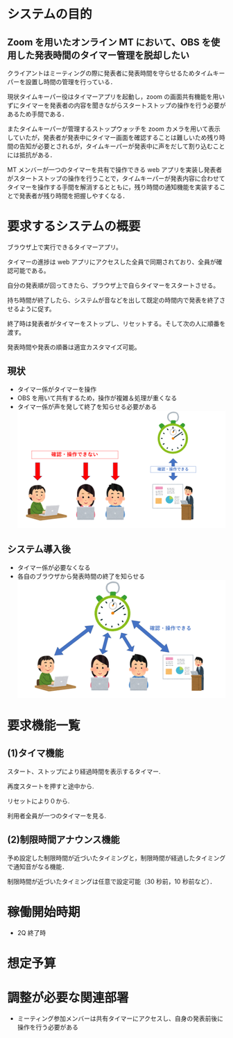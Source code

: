 # システムの目的

## Zoom を用いたオンライン MT において、OBS を使用した発表時間のタイマー管理を脱却したい

クライアントはミーティングの際に発表者に発表時間を守らせるためタイムキーパーを設置し時間の管理を行っている．

現状タイムキーパー役はタイマーアプリを起動し，zoom の画面共有機能を用いずにタイマーを発表者の内容を聞きながらスタートストップの操作を行う必要があるため手間である．

またタイムキーパーが管理するストップウォッチを zoom カメラを用いて表示していたが，発表者が発表中にタイマー画面を確認することは難しいため残り時間の告知が必要とされるが，タイムキーパーが発表中に声をだして割り込むことには抵抗がある．

MT メンバーが一つのタイマーを共有で操作できる web アプリを実装し発表者がスタートストップの操作を行うことで，タイムキーパーが発表内容に合わせてタイマーを操作する手間を解消するとともに，残り時間の通知機能を実装することで発表者が残り時間を把握しやすくなる．

# 要求するシステムの概要

ブラウザ上で実行できるタイマーアプリ。

タイマーの進捗は web アプリにアクセスした全員で同期されており、全員が確認可能である。

自分の発表順が回ってきたら、ブラウザ上で自らタイマーをスタートさせる。

持ち時間が終了したら、システムが音などを出して既定の時間内で発表を終了させるように促す。

終了時は発表者がタイマーをストップし、リセットする。そして次の人に順番を渡す。

発表時間や発表の順番は適宜カスタマイズ可能。

## 現状

- タイマー係がタイマーを操作
- OBS を用いて共有するため，操作が複雑＆処理が重くなる
- タイマー係が声を発して終了を知らせる必要がある
  ![before](./image/before.png)

## システム導入後

- タイマー係が必要なくなる
- 各自のブラウザから発表時間の終了を知らせる
  ![after](./image/after.png)

# 要求機能一覧

## (1)タイマ機能

スタート、ストップにより経過時間を表示するタイマー.

再度スタートを押すと途中から.

リセットにより０から.

利用者全員が一つのタイマーを見る.

## (2)制限時間アナウンス機能

予め設定した制限時間が近づいたタイミングと，制限時間が経過したタイミングで通知音がなる機能．

制限時間が近づいたタイミングは任意で設定可能（30 秒前，10 秒前など）．

# 稼働開始時期

- 2Q 終了時

# 想定予算

# 調整が必要な関連部署

- ミーティング参加メンバーは共有タイマーにアクセスし、自身の発表前後に操作を行う必要がある
